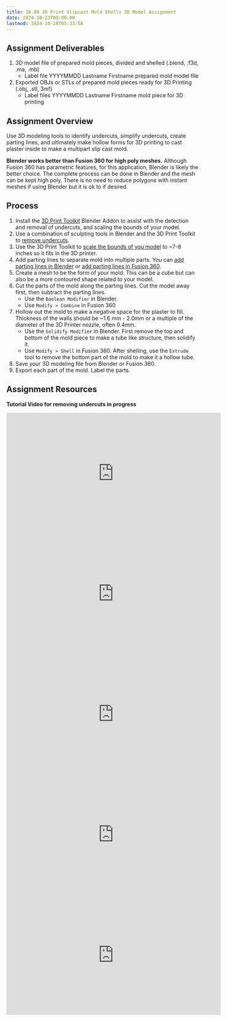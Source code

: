 ```yaml
---
title: 10.08 3D Print Slipcast Mold Shells 3D Model Assignment
date: 2024-10-23T09:00:00
lastmod: 2024-10-28T05:33:58
---
```


## Assignment Deliverables

1. 3D model file of prepared mold pieces, divided and shelled (.blend, .f3d, .ma, .mb)
   - Label file YYYYMMDD Lastname Firstname prepared mold model file
2. Exported OBJs or STLs of prepared mold pieces ready for 3D Printing (.obj, .stl, 3mf)
   - Label files YYYYMMDD Lastname Firstname mold piece for 3D printing

## Assignment Overview

Use 3D modeling tools to identify undercuts, simplify undercuts, create parting lines, and ultimately make hollow forms for 3D printing to cast plaster inside to make a multipart slip cast mold.

**Blender works better than Fusion 360 for high poly meshes.** Although Fusion 360 has parametric features, for this application, Blender is likely the better choice. The complete process can be done in Blender and the mesh can be kept high poly. There is no need to reduce polygons with instant meshes if using Blender but it is ok to if desired.

## Process

1. Install the [3D Print Toolkit](../../../../3d-modeling/blender/3d-print-toolbox-addon-blender.md) Blender Addon to assist with the detection and removal of undercuts, and scaling the bounds of your model.
2. Use a combination of sculpting tools in Blender and the 3D Print Toolkit to [remove undercuts](./10-03-remove-undercuts-blender.md).
3. Use the 3D Print Toolkit to [scale the bounds of you model](https://youtu.be/jZhWRZBb05c&t=101) to ~7-8 inches so it fits in the 3D printer.
4. Add parting lines to separate mold into multiple parts. You can [add parting lines in Blender](./10-04-add-mold-parting-lines-blender.md) or [add parting lines in Fusion 360](./10-06-add-mold-parting-lines-fusion-360.md).
5. Create a mesh to be the form of your mold. This can be a cube but can also be a more contoured shape related to your model.
6. Cut the parts of the mold along the parting lines. Cut the model away first, then subtract the parting lines.
   - Use the `Boolean Modifier` in Blender.
   - Use `Modify > Combine` in Fusion 360
7. Hollow out the mold to make a negative space for the plaster to fill. Thickness of the walls should be ~1.6 mm - 2.0mm or a multiple of the diameter of the 3D Printer nozzle, often 0.4mm.
   - Use the `Solidify Modifier` in Blender. First remove the top and bottom of the mold piece to make a tube like structure, then solidify it.
   - Use `Modify > Shell` in Fusion 360. After shelling, use the `Extrude` tool to remove the bottom part of the mold to make it a hollow tube.
8. Save your 3D modeling file from Blender or Fusion 360.
9. Export each part of the mold. Label the parts.

## Assignment Resources

**Tutorial Video for removing undercuts in progress**

<div class="video-grid">

<div class="iframe-16-9-container">
<iframe class="youTubeIframe" width="560" height="315" src="https://www.youtube.com/embed/lYRb60kpHak" title="YouTube video player" frameborder="0" allow="accelerometer; autoplay; clipboard-write; encrypted-media; gyroscope; picture-in-picture; web-share" allowfullscreen></iframe>
</div>

<div class="iframe-16-9-container">
<iframe class="youTubeIframe" width="560" height="315" src="https://www.youtube.com/embed/jZhWRZBb05c" title="YouTube video player" frameborder="0" allow="accelerometer; autoplay; clipboard-write; encrypted-media; gyroscope; picture-in-picture; web-share" allowfullscreen></iframe>
</div>

<div class="iframe-16-9-container">
<iframe class="youTubeIframe" width="560" height="315" src="https://www.youtube.com/embed/GHersJCQUVc" title="YouTube video player" frameborder="0" allow="accelerometer; autoplay; clipboard-write; encrypted-media; gyroscope; picture-in-picture; web-share" allowfullscreen></iframe>
</div>

<div class="iframe-16-9-container">
<iframe class="youTubeIframe" width="560" height="315" src="https://www.youtube.com/embed/9s7woWfZ84U?rel=0" title="YouTube video player" frameborder="0" allow="accelerometer; autoplay; clipboard-write; encrypted-media; gyroscope; picture-in-picture; web-share" allowfullscreen></iframe>
</div>

<div class="iframe-16-9-container">
<iframe class="youTubeIframe" width="560" height="315" src="https://www.youtube.com/embed/f_WTsl64QR8?rel=0" title="YouTube video player" frameborder="0" allow="accelerometer; autoplay; clipboard-write; encrypted-media; gyroscope; picture-in-picture; web-share" allowfullscreen></iframe>
</div>
</div>

</div>

